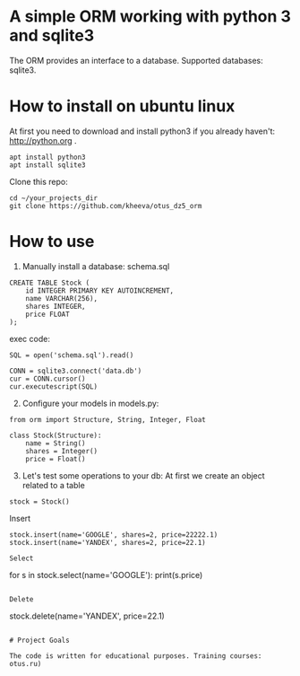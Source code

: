 ﻿# A simple ORM working with python 3 and sqlite3

The ORM provides an interface to a database. Supported databases: sqlite3.


# How to install on ubuntu linux

At first you need to download and install python3 if you already haven't: http://python.org .
```buildoutcfg
apt install python3
apt install sqlite3
```

Clone this repo:
```buildoutcfg
cd ~/your_projects_dir
git clone https://github.com/kheeva/otus_dz5_orm
```

# How to use
1. Manually install a database:
schema.sql
```
CREATE TABLE Stock (
    id INTEGER PRIMARY KEY AUTOINCREMENT,
    name VARCHAR(256),
    shares INTEGER,
    price FLOAT
);
```
exec code:
```
SQL = open('schema.sql').read()

CONN = sqlite3.connect('data.db')
cur = CONN.cursor()
cur.executescript(SQL)
```

2. Configure your models in models.py:
```
from orm import Structure, String, Integer, Float

class Stock(Structure):
    name = String()
    shares = Integer()
    price = Float()
```

3. Let's test some operations to your db:
At first we create an object related to a table
```
stock = Stock()
```

Insert
```
stock.insert(name='GOOGLE', shares=2, price=22222.1)
stock.insert(name='YANDEX', shares=2, price=22.1)

Select
```
for s in stock.select(name='GOOGLE'):
    print(s.price)
```

Delete
```
stock.delete(name='YANDEX', price=22.1)
``` 

# Project Goals

The code is written for educational purposes. Training courses: otus.ru)
